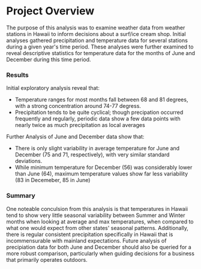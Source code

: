 # Project Overview
The purpose of this analysis was to examine weather data from weather stations in Hawaii to inform decisions about a surf/ice cream shop. Initial analyses gathered precipitation and temperature data for several stations during a given year's time period. These analyses were further examined to reveal descriptive statistics for temperature data for the months of June and December during this time period.

### Results
Initial exploratory analysis reveal that: 
* Temperature ranges for most months fall between 68 and 81 degrees, with a strong concentration around 74-77 degress.
* Precipitation tends to be quite cyclical; though precipation occurred frequently and regularly, periodic data show a few data points with nearly twice as much precipitation as local averages

Further Analysis of June and December data show that:
* There is only slight variability in average temperature for June and December (75 and 71, respectively), with very similar standard deviations.
* While minimum temperature for December (56) was considerably lower than June (64), maximum temperature values show far less variability (83 in Decemeber, 85 in June)

### Summary
One noteable conculsion from this analysis is that temperatures in Hawaii tend to show very little seasonal variability between Summer and Winter months when looking at average and max temperatures, when compared to what one would expect from other states' seasonal patterns. Additionally, there is regular consistent precipitation specifically in Hawaii that is incommensurable with mainland expectations. Future analysis of precipiation data for both June and December should also be queried for a more robust comparison, particularly when guiding decisions for a business that primarily operates outdoors.
